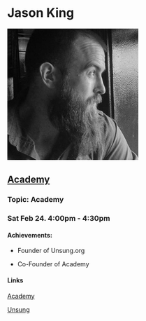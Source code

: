 # Jason King

![Jason-King](https://github.com/Alexstang/PanamaGlass-Speakers-list/blob/master/jason-king.jpg)

## [Academy](https://www.academytoken.com/index.html#token)

### Topic: Academy

### Sat Feb 24. 4:00pm - 4:30pm

#### Achievements:

 * Founder of Unsung.org
 
 * Co-Founder of Academy
 
#### Links 
 
 [Academy](https://www.academytoken.com/index.html#token)
 
 [Unsung](http://www.unsung.org/)
 
